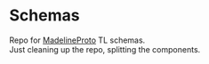 # Schemas

Repo for [MadelineProto](https://docs.madelineproto.xyz) TL schemas.  
Just cleaning up the repo, splitting the components.
